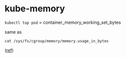 # kube-memory

`kubectl top pod` = container_memory_working_set_bytes

same as

```
cat /sys/fs/cgroup/memory/memory.usage_in_bytes
```

([ref](https://octopus.com/blog/kubernetes-pod-cpu-memory))
